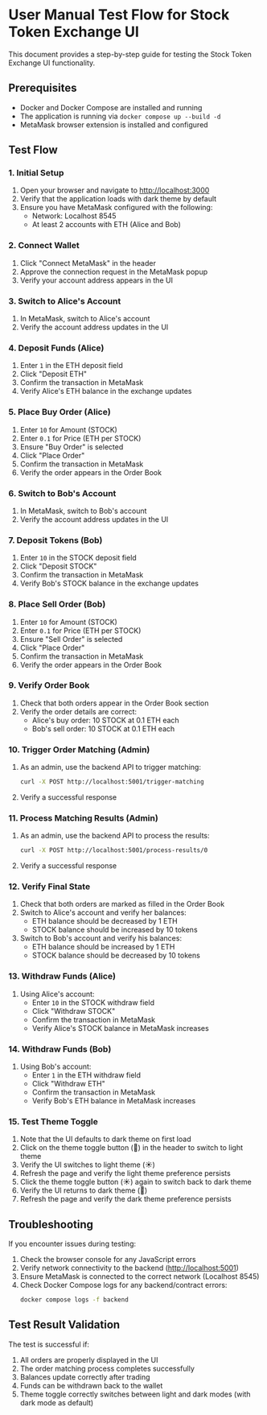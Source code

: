 # User Manual Test Flow for Stock Token Exchange UI

This document provides a step-by-step guide for testing the Stock Token Exchange UI functionality.

## Prerequisites

- Docker and Docker Compose are installed and running
- The application is running via `docker compose up --build -d`
- MetaMask browser extension is installed and configured

## Test Flow

### 1. Initial Setup

1. Open your browser and navigate to [http://localhost:3000](http://localhost:3000)
2. Verify that the application loads with dark theme by default
3. Ensure you have MetaMask configured with the following:
   - Network: Localhost 8545
   - At least 2 accounts with ETH (Alice and Bob)

### 2. Connect Wallet

1. Click "Connect MetaMask" in the header
2. Approve the connection request in the MetaMask popup
3. Verify your account address appears in the UI

### 3. Switch to Alice's Account

1. In MetaMask, switch to Alice's account
2. Verify the account address updates in the UI

### 4. Deposit Funds (Alice)

1. Enter `1` in the ETH deposit field
2. Click "Deposit ETH"
3. Confirm the transaction in MetaMask
4. Verify Alice's ETH balance in the exchange updates

### 5. Place Buy Order (Alice)

1. Enter `10` for Amount (STOCK)
2. Enter `0.1` for Price (ETH per STOCK)
3. Ensure "Buy Order" is selected
4. Click "Place Order"
5. Confirm the transaction in MetaMask
6. Verify the order appears in the Order Book

### 6. Switch to Bob's Account

1. In MetaMask, switch to Bob's account
2. Verify the account address updates in the UI

### 7. Deposit Tokens (Bob)

1. Enter `10` in the STOCK deposit field
2. Click "Deposit STOCK"
3. Confirm the transaction in MetaMask
4. Verify Bob's STOCK balance in the exchange updates

### 8. Place Sell Order (Bob)

1. Enter `10` for Amount (STOCK)
2. Enter `0.1` for Price (ETH per STOCK)
3. Ensure "Sell Order" is selected
4. Click "Place Order"
5. Confirm the transaction in MetaMask
6. Verify the order appears in the Order Book

### 9. Verify Order Book

1. Check that both orders appear in the Order Book section
2. Verify the order details are correct:
   - Alice's buy order: 10 STOCK at 0.1 ETH each
   - Bob's sell order: 10 STOCK at 0.1 ETH each

### 10. Trigger Order Matching (Admin)

1. As an admin, use the backend API to trigger matching:
   ```bash
   curl -X POST http://localhost:5001/trigger-matching
   ```
2. Verify a successful response

### 11. Process Matching Results (Admin)

1. As an admin, use the backend API to process the results:
   ```bash
   curl -X POST http://localhost:5001/process-results/0
   ```
2. Verify a successful response

### 12. Verify Final State

1. Check that both orders are marked as filled in the Order Book
2. Switch to Alice's account and verify her balances:
   - ETH balance should be decreased by 1 ETH
   - STOCK balance should be increased by 10 tokens
3. Switch to Bob's account and verify his balances:
   - ETH balance should be increased by 1 ETH
   - STOCK balance should be decreased by 10 tokens

### 13. Withdraw Funds (Alice)

1. Using Alice's account:
   - Enter `10` in the STOCK withdraw field
   - Click "Withdraw STOCK"
   - Confirm the transaction in MetaMask
   - Verify Alice's STOCK balance in MetaMask increases

### 14. Withdraw Funds (Bob)

1. Using Bob's account:
   - Enter `1` in the ETH withdraw field
   - Click "Withdraw ETH"
   - Confirm the transaction in MetaMask
   - Verify Bob's ETH balance in MetaMask increases

### 15. Test Theme Toggle

1. Note that the UI defaults to dark theme on first load
2. Click on the theme toggle button (🌙) in the header to switch to light theme
3. Verify the UI switches to light theme (☀️)
4. Refresh the page and verify the light theme preference persists
5. Click the theme toggle button (☀️) again to switch back to dark theme
6. Verify the UI returns to dark theme (🌙)
7. Refresh the page and verify the dark theme preference persists

## Troubleshooting

If you encounter issues during testing:

1. Check the browser console for any JavaScript errors
2. Verify network connectivity to the backend ([http://localhost:5001](http://localhost:5001))
3. Ensure MetaMask is connected to the correct network (Localhost 8545)
4. Check Docker Compose logs for any backend/contract errors:
   ```bash
   docker compose logs -f backend
   ```

## Test Result Validation

The test is successful if:
1. All orders are properly displayed in the UI
2. The order matching process completes successfully
3. Balances update correctly after trading
4. Funds can be withdrawn back to the wallet
5. Theme toggle correctly switches between light and dark modes (with dark mode as default)
